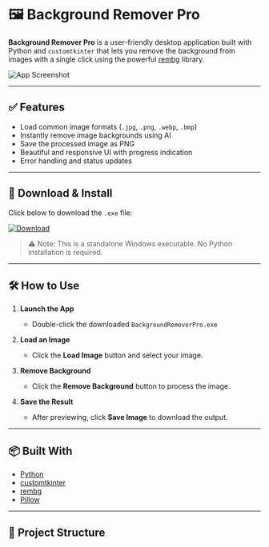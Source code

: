 # 🖼️ Background Remover Pro

**Background Remover Pro** is a user-friendly desktop application built with Python and `customtkinter` that lets you remove the background from images with a single click using the powerful [rembg](https://github.com/danielgatis/rembg) library.

![App Screenshot](https://via.placeholder.com/800x400?text=Background+Remover+Pro+Screenshot) <!-- Replace with real screenshot URL if available -->

---

## ✅ Features

- Load common image formats (`.jpg`, `.png`, `.webp`, `.bmp`)
- Instantly remove image backgrounds using AI
- Save the processed image as PNG
- Beautiful and responsive UI with progress indication
- Error handling and status updates

---

## 🚀 Download & Install

Click below to download the `.exe` file:

[![Download](https://img.shields.io/badge/Download%20EXE-Background%20Remover%20Pro-blue?style=for-the-badge&logo=windows)](https://drive.google.com/your-google-drive-link-here)

> ⚠️ Note: This is a standalone Windows executable. No Python installation is required.

---

## 🛠 How to Use

1. **Launch the App**
   - Double-click the downloaded `BackgroundRemoverPro.exe`

2. **Load an Image**
   - Click the **Load Image** button and select your image.

3. **Remove Background**
   - Click the **Remove Background** button to process the image.

4. **Save the Result**
   - After previewing, click **Save Image** to download the output.

---

## 📦 Built With

- [Python](https://python.org/)
- [customtkinter](https://github.com/TomSchimansky/CustomTkinter)
- [rembg](https://github.com/danielgatis/rembg)
- [Pillow](https://python-pillow.org/)

---

## 📁 Project Structure

